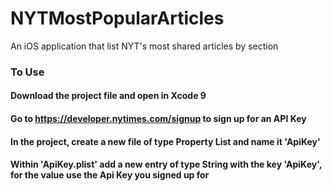 # NYTMostPopularArticles
An iOS application that list NYT's most shared articles by section

### To Use
#### Download the project file and open in Xcode 9 
#### Go to https://developer.nytimes.com/signup to sign up for an API Key 
#### In the project, create a new file of type Property List and name it 'ApiKey'
#### Within 'ApiKey.plist' add a new entry of type String with the key 'ApiKey', for the value use the Api Key you signed up for
